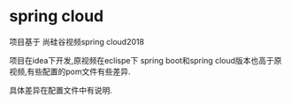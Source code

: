 # spring cloud

项目基于 尚硅谷视频spring cloud2018

项目在idea下开发,原视频在eclispe下
spring boot和spring cloud版本也高于原视频,有些配置的pom文件有些差异.

具体差异在配置文件中有说明.

